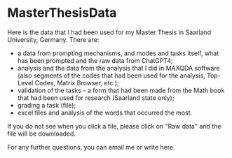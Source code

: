 # MasterThesisData
Here is the data that I had been used for my Master Thesis in Saarland University, Germany. There are:
- a data from prompting mechanisms, and modes and tasks itself, what has been prompted and the raw data from ChatGPT4;
- analysis and the data from the analysis that I did in MAXQDA software (also segments of the codes that had been used for the analysis, Top-Level Codes, Matrix Browser, etc.);
- validation of the tasks - a form that had been made from the Math book that had been used for research (Saarland state only);
- grading a task (file);
- excel files and analysis of the words that occurred the most.

If you do not see when you click a file, please click on "Raw data" and the file will be downloaded.

For any further questions, you can email me or write here.
